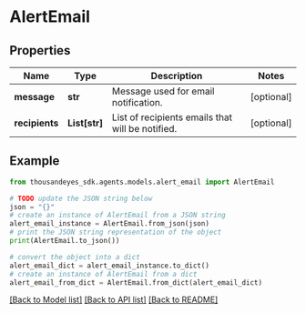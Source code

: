 # AlertEmail


## Properties

Name | Type | Description | Notes
------------ | ------------- | ------------- | -------------
**message** | **str** | Message used for email notification. | [optional] 
**recipients** | **List[str]** | List of recipients emails that will be notified. | [optional] 

## Example

```python
from thousandeyes_sdk.agents.models.alert_email import AlertEmail

# TODO update the JSON string below
json = "{}"
# create an instance of AlertEmail from a JSON string
alert_email_instance = AlertEmail.from_json(json)
# print the JSON string representation of the object
print(AlertEmail.to_json())

# convert the object into a dict
alert_email_dict = alert_email_instance.to_dict()
# create an instance of AlertEmail from a dict
alert_email_from_dict = AlertEmail.from_dict(alert_email_dict)
```
[[Back to Model list]](../README.md#documentation-for-models) [[Back to API list]](../README.md#documentation-for-api-endpoints) [[Back to README]](../README.md)


